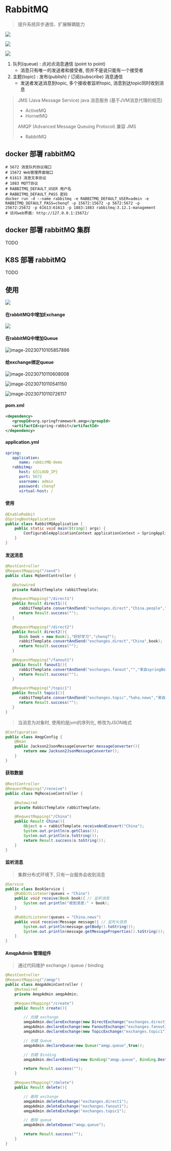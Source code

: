 # RabbitMQ

> 提升系统异步通信、扩展解耦能力

![](https://chenqf-blog-image.oss-cn-beijing.aliyuncs.com/images/image-20230710095031737.png)

![](https://chenqf-blog-image.oss-cn-beijing.aliyuncs.com/images/image-20230710095301511.png)

![](https://chenqf-blog-image.oss-cn-beijing.aliyuncs.com/images/image-20230710095323886.png)

1. 队列(queue) : 点对点消息通信 (point to point)
   + 消息只有唯一的发送者和接受者, 但并不是说只能有一个接受者
2. 主题(topic) : 发布(publish) / 订阅(subscribe) 消息通信
   + 发送者发送消息到topic, 多个接收者监听topic, 消息到达topic同时收到消息
   
> JMS (Java Message Service) java 消息服务 (基于JVM消息代理的规范)
> + ActiveMQ
> + HornetMQ
> 
> AMQP (Advanced Message Queuing Protocol) 兼容 JMS
> + RabbitMQ


## docker 部署 rabbitMQ
```shell
# 5672 消息队列协议端口
# 15672 Web管理界面端口
# 61613 消息文本协议
# 1883 MQTT协议
# RABBITMQ_DEFAULT_USER 用户名
# RABBITMQ_DEFAULT_PASS 密码
docker run -d --name rabbitmq -e RABBITMQ_DEFAULT_USER=admin -e RABBITMQ_DEFAULT_PASS=chenqf -p 15672:15672 -p 5672:5672 -p 25672:25672 -p 61613:61613 -p 1883:1883 rabbitmq:3.12.1-management
# 访问web界面: http://127.0.0.1:15672/
```

## docker 部署 rabbitMQ 集群

TODO

## K8S 部署 rabbitMQ

TODO

## 使用

![](https://chenqf-blog-image.oss-cn-beijing.aliyuncs.com/images/image-20230710105604527.png)

#### 在rabbitMQ中增加Exchange

![](https://chenqf-blog-image.oss-cn-beijing.aliyuncs.com/images/image-20230710105229243.png)

#### 在rabbitMQ中增加Queue

![image-20230710105857886](https://chenqf-blog-image.oss-cn-beijing.aliyuncs.com/images/image-20230710105857886.png)

#### 给exchange绑定queue

![image-20230710110608008](https://chenqf-blog-image.oss-cn-beijing.aliyuncs.com/images/image-20230710110608008.png)

![image-20230710110541150](https://chenqf-blog-image.oss-cn-beijing.aliyuncs.com/images/image-20230710110541150.png)

![image-20230710110726117](https://chenqf-blog-image.oss-cn-beijing.aliyuncs.com/images/image-20230710110726117.png)

#### pom.xml
```xml
<dependency>
   <groupId>org.springframework.amqp</groupId>
   <artifactId>spring-rabbit</artifactId>
</dependency>
```
#### application.yml
```yaml
spring:
   application:
      name: rabbitMQ-demo
   rabbitmq:
      host: ${CLOUD_IP}
      port: 5672
      username: admin
      password: chenqf
      virtual-host: /
```

#### 使用
```java
@EnableRabbit
@SpringBootApplication
public class RabbitMQApplication {
    public static void main(String[] args) {
        ConfigurableApplicationContext applicationContext = SpringApplication.run(RabbitMQApplication.class, args);
    }
}
```
#### 发送消息
```java
@RestController
@RequestMapping("/send")
public class MqSentController {

   @Autowired
   private RabbitTemplate rabbitTemplate;

   @RequestMapping("/direct1")
   public Result direct1(){
      rabbitTemplate.convertAndSend("exchanges.direct","China.people","来自springBoot的message");
      return Result.success("");
   }

   @RequestMapping("/direct2")
   public Result direct2(){
      Book book = new Book(1,"好好学习","chenqf");
      rabbitTemplate.convertAndSend("exchanges.direct","China",book);
      return Result.success("");
   }

   @RequestMapping("/fanout1")
   public Result fanout1(){
      rabbitTemplate.convertAndSend("exchanges.fanout","","来自springBoot的 fanout message");
      return Result.success("");
   }

   @RequestMapping("/topic1")
   public Result topic1(){
      rabbitTemplate.convertAndSend("exchanges.topic","haha.news","来自springBoot的 topic message");
      return Result.success("");
   }
}
```

> 当消息为对象时, 使用的是jvm的序列化, 修改为JSON格式

```java
@Configuration
public class AmqpConfig {
    @Bean
    public Jackson2JsonMessageConverter messageConverter(){
        return new Jackson2JsonMessageConverter();
    }
}
```

#### 获取数据
```java
@RestController
@RequestMapping("/receive")
public class MqReceiveController {

    @Autowired
    private RabbitTemplate rabbitTemplate;

    @RequestMapping("/China")
    public Result China(){
        Object o = rabbitTemplate.receiveAndConvert("China");
        System.out.println(o.getClass());
        System.out.println(o.toString());
        return Result.success(o.toString());
    }
}
```

#### 监听消息

> 集群分布式环境下, 只有一台服务会收到消息

```java
@Service
public class BookService {
    @RabbitListener(queues = "China")
    public void receive(Book book){ // 监听消息
        System.out.println("收到消息:" + book);
    }

    @RabbitListener(queues = "China.news")
    public void receive(Message message){ // 监听头信息
        System.out.println(message.getBody().toString());
        System.out.println(message.getMessageProperties().toString());
    }
}
```

#### AmqpAdmin 管理组件

> 通过代码维护 exchange / queue / binding

```java
@RestController
@RequestMapping("/amqp")
public class AmqpAdminController {
    @Autowired
    private AmqpAdmin amqpAdmin;

    @RequestMapping("/create")
    public Result create(){

        // 创建 exchange
        amqpAdmin.declareExchange(new DirectExchange("exchanges.direct1"));
        amqpAdmin.declareExchange(new FanoutExchange("exchanges.fanout1"));
        amqpAdmin.declareExchange(new TopicExchange("exchanges.topic1"));

        // 创建 Queue
        amqpAdmin.declareQueue(new Queue("amqp.queue",true));

        // 创建 Binding
        amqpAdmin.declareBinding(new Binding("amqp.queue", Binding.DestinationType.QUEUE,"exchanges.direct1","routingKey-a",null));

        return Result.success("");
    }

    @RequestMapping("/delete")
    public Result delete(){

        // 删除 exchange
        amqpAdmin.deleteExchange("exchanges.direct1");
        amqpAdmin.deleteExchange("exchanges.fanout1");
        amqpAdmin.deleteExchange("exchanges.topic1");

        // 删除 queue
        amqpAdmin.deleteQueue("amqp.queue");

        return Result.success("");
    }
}
```